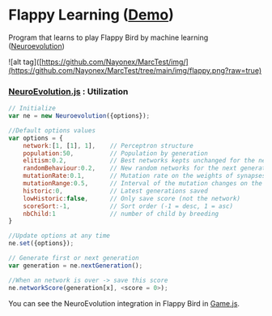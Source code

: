 # Flappy Learning ([Demo](http://nayonex.github.io/FlappyLearning/))

Program that learns to play Flappy Bird by machine learning ([Neuroevolution](http://www.scholarpedia.org/article/Neuroevolution))

![alt tag]([https://github.com/Nayonex/MarcTest/img/](https://github.com/Nayonex/MarcTest/tree/main/img/flappy.png?raw=true)

### [NeuroEvolution.js](https://github.com/Nayonex/MarcTest/blob/main/Neuroevolution.js) : Utilization
```javascript
// Initialize
var ne = new Neuroevolution({options});

//Default options values
var options = {
    network:[1, [1], 1],    // Perceptron structure
    population:50,          // Population by generation
    elitism:0.2,            // Best networks kepts unchanged for the next generation (rate)
    randomBehaviour:0.2,    // New random networks for the next generation (rate)
    mutationRate:0.1,       // Mutation rate on the weights of synapses
    mutationRange:0.5,      // Interval of the mutation changes on the synapse weight
    historic:0,             // Latest generations saved
    lowHistoric:false,      // Only save score (not the network)
    scoreSort:-1,           // Sort order (-1 = desc, 1 = asc)
    nbChild:1               // number of child by breeding
}

//Update options at any time
ne.set({options});

// Generate first or next generation
var generation = ne.nextGeneration();

//When an network is over -> save this score
ne.networkScore(generation[x], <score = 0>);
```

You can see the NeuroEvolution integration in Flappy Bird in [Game.js](https://github.com/Nayonex/MarcTest/blob/main/game.js).
